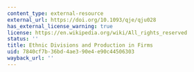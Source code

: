 ```yaml
---
content_type: external-resource
external_url: https://doi.org/10.1093/qje/qju028
has_external_license_warning: true
license: https://en.wikipedia.org/wiki/All_rights_reserved
status: ''
title: Ethnic Divisions and Production in Firms
uid: 7840cf7b-36bd-4ae3-90e4-e90c44506303
wayback_url: ''
---
```

